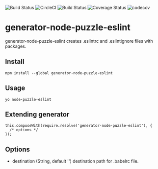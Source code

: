 ![Build Status](https://img.shields.io/bundlephobia/min/generator-node-puzzle-babel.svg)
![CircleCI](https://circleci.com/gh/yurikrupnik/generators.svg?style=svg)
![Build Status](https://travis-ci.org/yurikrupnik/generators.svg?branch=master)
![Coverage Status](https://coveralls.io/repos/github/yurikrupnik/generators/badge.svg?branch=master)
![codecov](https://codecov.io/gh/yurikrupnik/generators/branch/master/graph/badge.svg)

# generator-node-puzzle-eslint

generator-node-puzzle-eslint creates .eslintrc and .eslintignore files with packages.

## Install
```
npm install --global generator-node-puzzle-eslint
```
## Usage

```
yo node-puzzle-eslint
```

## Extending generator
```
this.composeWith(require.resolve('generator-node-puzzle-eslint'), {
  /* options */
});
```

## Options
- destination (String, default '') destination path for .babelrc file.
